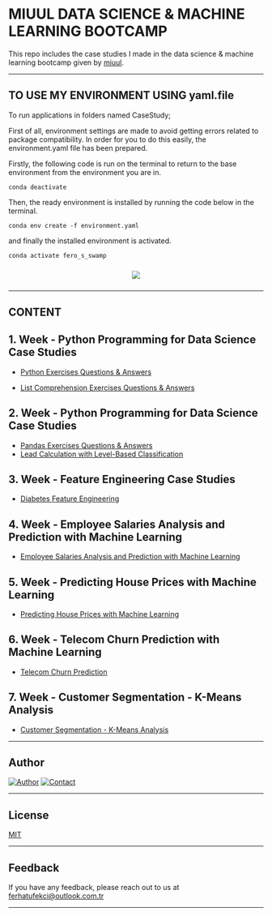 # MIUUL DATA SCIENCE & MACHINE LEARNING BOOTCAMP

This repo includes the case studies I made in the data science & machine learning bootcamp given by [miuul](https://www.miuul.com/).

---

## TO USE MY ENVIRONMENT USING yaml.file

To run applications in folders named CaseStudy;

First of all, environment settings are made to avoid getting errors related to package compatibility. In order for you to do this easily, the environment.yaml file has been prepared.

Firstly, the following code is run on the terminal to return to the base environment from the environment you are in.

    conda deactivate

Then, the ready environment is installed by running the code below in the terminal.

    conda env create -f environment.yaml

and finally the installed environment is activated.

    conda activate fero_s_swamp

###

<div align="center"> 
<img src = "https://github.com/ferhattufekci/miuul-machine-learning-summer-camp/blob/master/ImagesForReadMeFile/fero_s_swamp.gif" />
</div>

###

---

## CONTENT

## 1. Week - Python Programming for Data Science Case Studies

- [Python Exercises Questions & Answers](https://github.com/ferhattufekci/miuul-machine-learning-summer-camp/blob/master/CaseStudy/Week1/task1_python_exercises_questions_and_answers.py)

- [List Comprehension Exercises Questions & Answers](https://github.com/ferhattufekci/miuul-machine-learning-summer-camp/blob/master/CaseStudy/Week1/task2_list_comprehension_exercises_questions_and_answers.py)

## 2. Week - Python Programming for Data Science Case Studies

- [Pandas Exercises Questions & Answers](https://github.com/ferhattufekci/miuul-machine-learning-summer-camp/blob/master/CaseStudy/Week2/task3_pandas_exercises_questions_and_answers.py)
- [Lead Calculation with Level-Based Classification](https://github.com/ferhattufekci/miuul-machine-learning-summer-camp/blob/master/CaseStudy/Week2/task4_lead_calculation_with_level_based_classification.py)

## 3. Week - Feature Engineering Case Studies

- [Diabetes Feature Engineering](https://github.com/ferhattufekci/miuul-machine-learning-summer-camp/blob/master/CaseStudy/Week3/task5_diabetes_feature_engineering_questions_and_answers.py)

## 4. Week - Employee Salaries Analysis and Prediction with Machine Learning

- [Employee Salaries Analysis and Prediction with Machine Learning](https://github.com/ferhattufekci/miuul-data-science-and-machine-learning-bootcamp/blob/master/CaseStudy/Week4/task6_hitters_salary_prediction_lr_questions_and_answers.py)

## 5. Week - Predicting House Prices with Machine Learning

- [Predicting House Prices with Machine Learning](https://github.com/ferhattufekci/miuul-data-science-and-machine-learning-bootcamp/blob/master/CaseStudy/Week5/task7_house_price_prediction_questions_and_answers.py)

## 6. Week - Telecom Churn Prediction with Machine Learning

- [Telecom Churn Prediction](https://github.com/ferhattufekci/miuul-data-science-and-machine-learning-bootcamp/blob/master/CaseStudy/Week6/task8_telecom_churn_prediction_questions_and_answers.py)

## 7. Week - Customer Segmentation - K-Means Analysis

- [Customer Segmentation - K-Means Analysis](https://github.com/ferhattufekci/miuul-data-science-and-machine-learning-bootcamp/blob/master/CaseStudy/Week7/task9_customer_segmentation_k_mean_analysis_questions_and_answers.py)

---

## Author

[![Author](https://img.shields.io/badge/author-ferhattufekci-red)](https://github.com/ferhattufekci)
[![Contact](https://img.shields.io/badge/contact-linkedin-blue)](https://www.linkedin.com/in/ferhattufekci/)

---

## License

[MIT](https://choosealicense.com/licenses/mit/)

---

## Feedback

If you have any feedback, please reach out to us at ferhatufekci@outlook.com.tr

---
